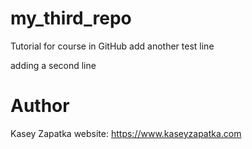 # my_third_repo
Tutorial for course in GitHub
add another test line

adding a second line


# Author 
Kasey Zapatka
website: https://www.kaseyzapatka.com

